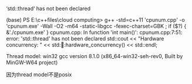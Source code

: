‘std::thread‘ has not been declared

(base) PS E:\c++files\cloud computing> g++ -std=c++11 'cpunum.cpp' -o 'cpunum.exe' -Wall -O2 -m64 -static-libgcc -fexec-charset=GBK ; if ($?) { &'./cpunum.exe' }
cpunum.cpp: In function 'int main()':
cpunum.cpp:7:51: error: 'std::thread' has not been declared
     std::cout << "Hardware concurrency: " << std::thread::hardware_concurrency() << std::endl;



Thread model: win32
gcc version 8.1.0 (x86_64-win32-seh-rev0, Built by MinGW-W64 project) 

因为thread model不是posix
